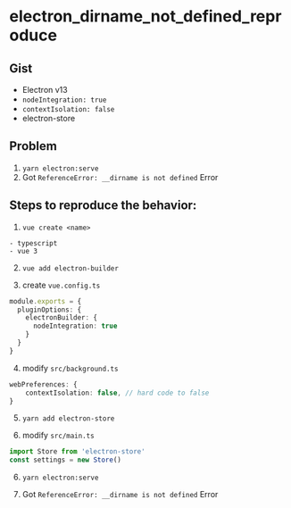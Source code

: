 # electron_dirname_not_defined_reproduce

## Gist
- Electron v13
- `nodeIntegration: true`
- `contextIsolation: false`
- electron-store

## Problem
1. `yarn electron:serve`
2. Got `ReferenceError: __dirname is not defined` Error

## Steps to reproduce the behavior:
1. `vue create <name>`
```
- typescript
- vue 3
```

2. `vue add electron-builder`

3. create `vue.config.ts`
```ts
module.exports = {
  pluginOptions: {
    electronBuilder: {
      nodeIntegration: true
    }
  }
}
```

4. modify `src/background.ts`
```ts
webPreferences: {
    contextIsolation: false, // hard code to false
}
```

5. `yarn add electron-store`

6. modify `src/main.ts`
```ts
import Store from 'electron-store'
const settings = new Store()
```
6. `yarn electron:serve`

7. Got `ReferenceError: __dirname is not defined` Error